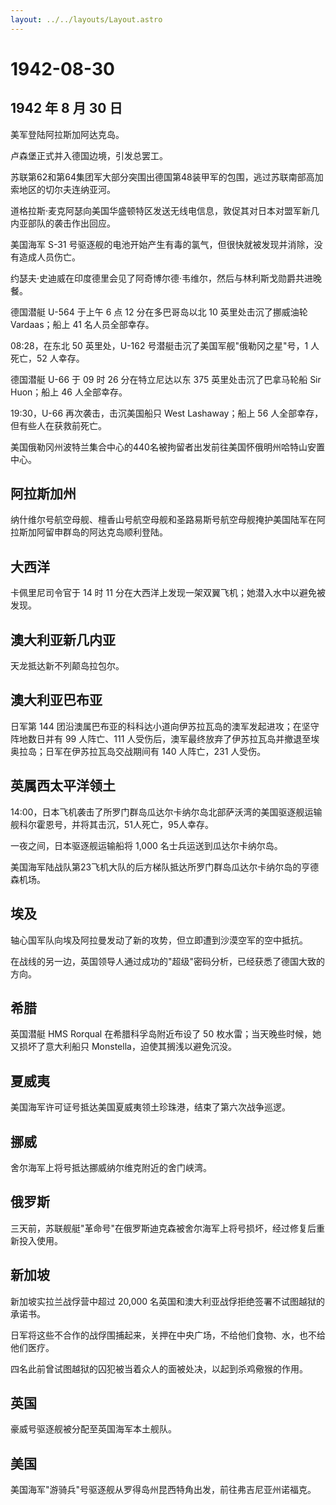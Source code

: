 ```yaml
---
layout: ../../layouts/Layout.astro
---
```


# 1942-08-30

## 1942 年 8 月 30 日

美军登陆阿拉斯加阿达克岛。

卢森堡正式并入德国边境，引发总罢工。

苏联第62和第64集团军大部分突围出德国第48装甲军的包围，逃过苏联南部高加索地区的切尔夫连纳亚河。

道格拉斯·麦克阿瑟向美国华盛顿特区发送无线电信息，敦促其对日本对盟军新几内亚部队的袭击作出回应。

美国海军 S-31
号驱逐舰的电池开始产生有毒的氯气，但很快就被发现并消除，没有造成人员伤亡。

约瑟夫·史迪威在印度德里会见了阿奇博尔德·韦维尔，然后与林利斯戈勋爵共进晚餐。

德国潜艇 U-564 于上午 6 点 12 分在多巴哥岛以北 10 英里处击沉了挪威油轮
Vardaas；船上 41 名人员全部幸存。

08:28，在东北 50 英里处，U-162 号潜艇击沉了美国军舰"俄勒冈之星"号，1
人死亡，52 人幸存。

德国潜艇 U-66 于 09 时 26 分在特立尼达以东 375 英里处击沉了巴拿马轮船
Sir Huon；船上 46 人全部幸存。

19:30，U-66 再次袭击，击沉美国船只 West Lashaway；船上 56
人全部幸存，但有些人在获救前死亡。

美国俄勒冈州波特兰集合中心的440名被拘留者出发前往美国怀俄明州哈特山安置中心。

## 阿拉斯加州

纳什维尔号航空母舰、檀香山号航空母舰和圣路易斯号航空母舰掩护美国陆军在阿拉斯加阿留申群岛的阿达克岛顺利登陆。

## 大西洋

卡佩里尼司令官于 14 时 11
分在大西洋上发现一架双翼飞机；她潜入水中以避免被发现。

## 澳大利亚新几内亚

天龙抵达新不列颠岛拉包尔。

## 澳大利亚巴布亚

日军第 144
团沿澳属巴布亚的科科达小道向伊苏拉瓦岛的澳军发起进攻；在坚守阵地数日并有
99 人阵亡、111
人受伤后，澳军最终放弃了伊苏拉瓦岛并撤退至埃奥拉岛；日军在伊苏拉瓦岛交战期间有
140 人阵亡，231 人受伤。

## 英属西太平洋领土

14:00，日本飞机袭击了所罗门群岛瓜达尔卡纳尔岛北部萨沃湾的美国驱逐舰运输舰科尔霍恩号，并将其击沉，51人死亡，95人幸存。

一夜之间，日本驱逐舰运输船将 1,000 名士兵运送到瓜达尔卡纳尔岛。

美国海军陆战队第23飞机大队的后方梯队抵达所罗门群岛瓜达尔卡纳尔岛的亨德森机场。

## 埃及

轴心国军队向埃及阿拉曼发动了新的攻势，但立即遭到沙漠空军的空中抵抗。

在战线的另一边，英国领导人通过成功的"超级"密码分析，已经获悉了德国大致的方向。

## 希腊

英国潜艇 HMS Rorqual 在希腊科孚岛附近布设了 50
枚水雷；当天晚些时候，她又损坏了意大利船只
Monstella，迫使其搁浅以避免沉没。

## 夏威夷

美国海军许可证号抵达美国夏威夷领土珍珠港，结束了第六次战争巡逻。

## 挪威

舍尔海军上将号抵达挪威纳尔维克附近的舍门峡湾。

## 俄罗斯

三天前，苏联舰艇"革命号"在俄罗斯迪克森被舍尔海军上将号损坏，经过修复后重新投入使用。

## 新加坡

新加坡实拉兰战俘营中超过 20,000
名英国和澳大利亚战俘拒绝签署不试图越狱的承诺书。

日军将这些不合作的战俘围捕起来，关押在中央广场，不给他们食物、水，也不给他们医疗。

四名此前曾试图越狱的囚犯被当着众人的面被处决，以起到杀鸡儆猴的作用。

## 英国

豪威号驱逐舰被分配至英国海军本土舰队。

## 美国

美国海军"游骑兵"号驱逐舰从罗得岛州昆西特角出发，前往弗吉尼亚州诺福克。